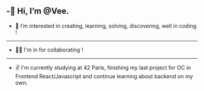 -🖖 Hi, I’m @Vee.
---
- 🤙 I’m interested in creating, learning, solving, discovering, well in coding !
---
- 🤜🤛 I'm in for collaborating !
---
- ✌️ I'm currently studying at 42 Paris, finishing my last project for OC in Frontend React/Javascript and continue learning about backend on my own.

<!---
vveewwee/vveewwee is a ✨ special ✨ repository because its `README.md` (this file) appears on your GitHub profile.
You can click the Preview link to take a look at your changes.
--->
